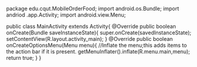 package edu.cqut.MobileOrderFood;
import android.os.Bundle;
import andriod .app.Activity;
import android.view.Menu;

public class MainActivity extends Activity{
@Override
public boolean onCreate(Bundle saveInstanceState){
super.onCreate(savedInstanceState);
setContentView(R.layout.activity_main);
}
@Override
public boolean onCreateOptionsMenu(Menu menu){
//Inflate the menu;this adds items to the action bar if it is present.
getMenuInflater().inflate(R.menu.main,menu);
return true;
}
}

